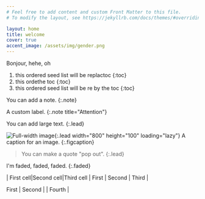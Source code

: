 ```yaml
---
# Feel free to add content and custom Front Matter to this file.
# To modify the layout, see https://jekyllrb.com/docs/themes/#overriding-theme-defaults

layout: home
title: welcome
cover: true
accent_image: /assets/img/gender.png
---
```



Bonjour, hehe, oh

1. this ordered seed list will be replactoc
{:toc}
2. this ordethe toc
{:toc}
3. this ordered seed list will be re by the toc
{:toc}

You can add a note.
{:.note}

A custom label.
{:.note title="Attention"}

You can add large text.
{:.lead}

![Full-width image](https://via.placeholder.com/800x100){:.lead width="800" height="100" loading="lazy"}
A caption for an image.
{:.figcaption}

> You can make a quote "pop out".
{:.lead}

I'm faded, faded, faded.
{:.faded}


| First cell|Second cell|Third cell
| First | Second | Third |

First | Second | | Fourth |